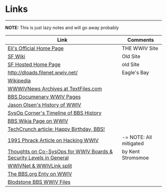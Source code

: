 # Links
***

**NOTE:** This is just lazy notes and will go away probably

Link | Comments
---- | --------
[Eli's Official Home Page](http://wwivbbs.com/) | THE WWIV Site
[SF Wiki](http://sourceforge.net/p/wwiv/wiki/Home/) | Old Site
[SF Hosted Home Page](http://wwiv.sourceforge.net/) | old Site
http://dloads.filenet.wwiv.net/ | Eagle's Bay
[Wikipedia](https://en.wikipedia.org/wiki/WWIV) | 
[WWWIVNews Archives at TextFiles.com](http://www.textfiles.com/bbs/WWIVNEWS/)  | 
[BBS Documenary WWIV Pages](http://software.bbsdocumentary.com/IBM/DOS/WWIV/)  | 
[Jason Olsen's History of WWIV](http://software.bbsdocumentary.com/IBM/DOS/WWIV/feren.txt)  | 
[SysOp Corner's Timeline of BBS History](http://sysopscorner.thebbs.org/bbshist.html)  | 
[BBS Wikia Page on WWIV](http://bbs.wikia.com/wiki/WWIV)  | 
[TechCrunch article: Happy Birthday, BBS!](http://techcrunch.com/2010/02/17/happy-birthday-bbs/)  | 
[1991 Phrack Article on Hacking WWIV](http://phrack.org/issues/34/5.html) |  -= NOTE: All mitigated 
[Thoughts on Co-SysOps for WWIV Boards & Security Levels in General](http://www.textfiles.com/bbs/cosysop.txt)  | by Kent Stromsmoe
[WWIVNet & WWIVLink split](http://www.bbsdocumentary.com/library/CONTROVERSY/EVENTS/WWIVWAR/)  | 
[The BBS.org Enty on WWIV](http://sysopscorner.thebbs.org/wwiv.html)  | 
[Blodstone BBS WWIV Files](http://www.bsbbs.com/wwiv/)  | 